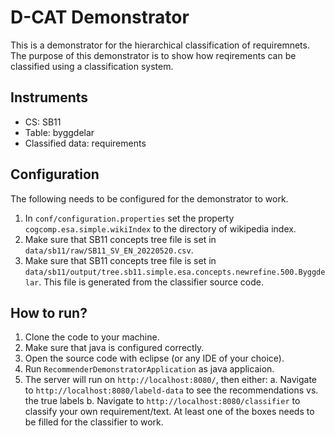 # D-CAT Demonstrator
This is a demonstrator for the hierarchical classification of requiremnets. The purpose of this demonstrator is to show how reqirements can be classified using a classification system.

## Instruments
   - CS: SB11
   - Table: byggdelar
   - Classified data: requirements

## Configuration

The following needs to be configured for the demonstrator to work.

   1. In `conf/configuration.properties` set the property `cogcomp.esa.simple.wikiIndex` to the directory of wikipedia index.
   2. Make sure that SB11 concepts tree file is set in  `data/sb11/raw/SB11_SV_EN_20220520.csv`.
   3. Make sure that SB11 concepts tree file is set in `data/sb11/output/tree.sb11.simple.esa.concepts.newrefine.500.Byggdelar`. This file is generated from the classifier source code.

## How to run?
   1. Clone the code to your machine.
   2. Make sure that java is configured correctly.
   3. Open the source code with eclipse (or any IDE of your choice).
   4. Run `RecommenderDemonstratorApplication` as java applicaion.
   5. The server will run on `http://localhost:8080/`, then either:
      a. Navigate to `http://localhost:8080/labeld-data` to see the recommendations vs. the true labels
      b. Navigate to `http://localhost:8080/classifier` to classify your own requirement/text. At least one of the boxes needs to be filled for the classifier to work.